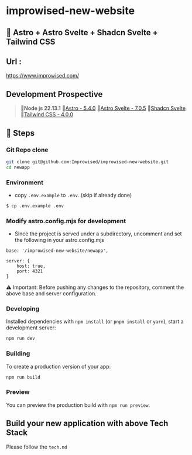 # improwised-new-website

## 🔮 Astro + Astro Svelte + Shadcn Svelte + Tailwind CSS

## Url :
https://www.improwised.com/


## Development Prospective

> 🔹**Node js 22.13.1**
> 🔹[Astro - 5.4.0](https://astro.build/)
> 🔹[Astro Svelte - 7.0.5](https://docs.astro.build/en/guides/integrations-guide/svelte/)
> 🔹[Shadcn Svelte](https://www.shadcn-svelte.com/docs/installation/astro)
> 🔹[Tailwind CSS - 4.0.0](https://docs.astro.build/en/guides/integrations-guide/tailwind/)


## 🚀 Steps

### Git Repo clone


```bash
git clone git@github.com:Improwised/improwised-new-website.git
cd newapp
```

### Environment

* copy `.env.example` to `.env`. (skip if already done)


```bash
$ cp .env.example .env
```

### Modify astro.config.mjs for development

* Since the project is served under a subdirectory, uncomment and set the following in your astro.config.mjs

```
base: '/improwised-new-website/newapp',

server: {
    host: true,
    port: 4321
}
```

⚠️ Important: Before pushing any changes to the repository, comment the above base and server configuration.

### Developing
Installed dependencies with `npm install` (or `pnpm install` or `yarn`), start a development server:

```bash
npm run dev
```

### Building

To create a production version of your app:

```sh
npm run build
```

### Preview

You can preview the production build with `npm run preview`.

##  Build your new application with above Tech Stack

Please follow the `tech.md`

